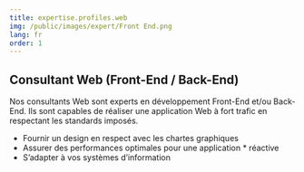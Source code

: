 ```yaml
---
title: expertise.profiles.web
img: /public/images/expert/Front End.png
lang: fr
order: 1
---
```


## Consultant Web (Front-End / Back-End)

Nos consultants Web sont experts en développement Front-End et/ou Back-End. Ils sont capables de réaliser une application Web à fort trafic en respectant les standards imposés.

* Fournir un design en respect avec les chartes graphiques
* Assurer des performances optimales pour une application * réactive
* S’adapter à vos systèmes d’information
